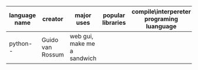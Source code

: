 |language name|creator|major uses| popular libraries| compile\interpereter programing luanguage|jobs and salaries|
|-------------|-------|----------|------------------|------------------------------------------|-----------------|
|python--|Guido van Rossum|web gui,	make me a sandwich 
 